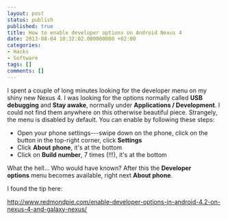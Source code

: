 ```yaml
---
layout: post
status: publish
published: true
title: How to enable developer options on Android Nexus 4
date: 2013-08-04 10:32:02.000000000 +02:00
categories:
- Hacks
- Software
tags: []
comments: []
---
```

I spent a couple of long minutes looking for the developer menu on my shiny new Nexus 4. I was looking for the options normally called <strong>USB debugging</strong> and <strong>Stay awake</strong>, normally under <strong>Applications / Development</strong>. I could not find them anywhere on this otherwise beautiful piece. Strangely, the menu is disabled by default. You can enable by following these steps:
<ul>
	<li>Open your phone settings---swipe down on the phone, click on the button in the top-right corner, click <strong>Settings</strong></li>
	<li>Click <strong>About phone</strong>, it's at the bottom</li>
	<li>Click on <strong>Build number</strong>, 7 times (!!!), it's at the bottom</li>
</ul>
What the hell... Who would have known? After this the <strong>Developer options</strong> menu becomes available, right next <strong>About phone</strong>.

I found the tip here:

<a href="http://www.redmondpie.com/enable-developer-options-in-android-4.2-on-nexus-4-and-galaxy-nexus/">http://www.redmondpie.com/enable-developer-options-in-android-4.2-on-nexus-4-and-galaxy-nexus/</a>

&nbsp;

&nbsp;
